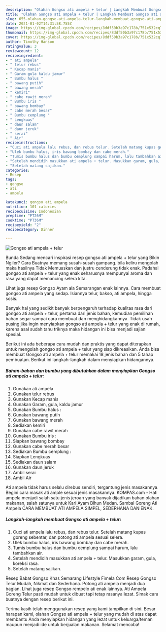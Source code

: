 ```yaml
---
description: "Olahan Gongso ati ampela + telur | Langkah Membuat Gongso ati ampela + telur Yang Sempurna"
title: "Olahan Gongso ati ampela + telur | Langkah Membuat Gongso ati ampela + telur Yang Sempurna"
slug: 655-olahan-gongso-ati-ampela-telur-langkah-membuat-gongso-ati-ampela-telur-yang-sempurna
date: 2021-01-02T14:31:58.755Z
image: https://img-global.cpcdn.com/recipes/8ddf50b3a97c178b/751x532cq70/gongso-ati-ampela-telur-foto-resep-utama.jpg
thumbnail: https://img-global.cpcdn.com/recipes/8ddf50b3a97c178b/751x532cq70/gongso-ati-ampela-telur-foto-resep-utama.jpg
cover: https://img-global.cpcdn.com/recipes/8ddf50b3a97c178b/751x532cq70/gongso-ati-ampela-telur-foto-resep-utama.jpg
author: Timothy Hanson
ratingvalue: 3
reviewcount: 12
recipeingredient:
- " ati ampela"
- " telur rebus"
- " Kecap manis"
- " Garam gula kaldu jamur"
- " Bumbu halus "
- " bawang putih"
- " bawang merah"
- " kemiri"
- " cabe rawit merah"
- " Bumbu iris "
- " bawang bombay"
- " cabe merah besar"
- " Bumbu cemplung "
- " Lengkuas"
- " daun salam"
- " daun jeruk"
- " serai"
- " Air"
recipeinstructions:
- "Cuci ati ampela lalu rebus, dan rebus telur. Setelah matang kupas goreng sebentar, dan potong ati ampela sesuai selera."
- "Ulek bumbu halus, iris bawang bombay dan cabe merah."
- "Tumis bumbu halus dan bumbu cemplung sampai harum, lalu tambahkan air."
- "Setelah mendidih masukkan ati ampela + telur. Masukkan garam, gula, koreksi rasa."
- "Setelah matang sajikan."
categories:
- Resep
tags:
- gongso
- ati
- ampela

katakunci: gongso ati ampela 
nutrition: 101 calories
recipecuisine: Indonesian
preptime: "PT26M"
cooktime: "PT36M"
recipeyield: "2"
recipecategory: Dinner

---
```



![Gongso ati ampela + telur](https://img-global.cpcdn.com/recipes/8ddf50b3a97c178b/751x532cq70/gongso-ati-ampela-telur-foto-resep-utama.jpg)

Bunda Sedang mencari inspirasi resep gongso ati ampela + telur yang Bikin Ngiler? Cara Buatnya memang susah-susah gampang. bila keliru mengolah maka hasilnya Tidak Memuaskan dan justru cenderung tidak enak. Padahal gongso ati ampela + telur yang enak seharusnya mempunyai aroma dan rasa yang dapat memancing selera kita.

Lihat juga resep Gongso Ayam ala Semarangan enak lainnya. Cara membuat gongso ati ampela yang sedap. Isiannya telur, bakso, ati ampela, hingga sosis.

Banyak hal yang sedikit banyak berpengaruh terhadap kualitas rasa dari gongso ati ampela + telur, pertama dari jenis bahan, kemudian pemilihan bahan segar sampai cara membuat dan menghidangkannya. Tidak usah pusing jika ingin menyiapkan gongso ati ampela + telur yang enak di rumah, karena asal sudah tahu triknya maka hidangan ini bisa menjadi sajian spesial.


Berikut ini ada beberapa cara mudah dan praktis yang dapat diterapkan untuk mengolah gongso ati ampela + telur yang siap dikreasikan. Anda bisa membuat Gongso ati ampela + telur memakai 18 jenis bahan dan 5 tahap pembuatan. Berikut ini langkah-langkah dalam menyiapkan hidangannya.

<!--inarticleads1-->

##### Bahan-bahan dan bumbu yang dibutuhkan dalam menyiapkan Gongso ati ampela + telur:

1. Gunakan  ati ampela
1. Gunakan  telur rebus
1. Gunakan  Kecap manis
1. Gunakan  Garam, gula, kaldu jamur
1. Gunakan  Bumbu halus :
1. Gunakan  bawang putih
1. Gunakan  bawang merah
1. Sediakan  kemiri
1. Gunakan  cabe rawit merah
1. Gunakan  Bumbu iris :
1. Siapkan  bawang bombay
1. Gunakan  cabe merah besar
1. Sediakan  Bumbu cemplung :
1. Siapkan  Lengkuas
1. Sediakan  daun salam
1. Gunakan  daun jeruk
1. Ambil  serai
1. Ambil  Air


Ati ampela tidak harus selalu direbus sendiri, tergantung jenis masakannya. Begini cara masak ati ample sesuai jenis masakannya. KOMPAS.com - Hati ampela menjadi salah satu jenis jeroan yang banyak dijadikan bahan olahan makanan, salah satunya untuk Kari Ayam Bihun Medan. Sambal Goreng Ati Ampela CARA MEMBUAT ATI AMPELA SIMPEL, SEDERHANA DAN ENAK. 

<!--inarticleads2-->

##### Langkah-langkah membuat Gongso ati ampela + telur:

1. Cuci ati ampela lalu rebus, dan rebus telur. Setelah matang kupas goreng sebentar, dan potong ati ampela sesuai selera.
1. Ulek bumbu halus, iris bawang bombay dan cabe merah.
1. Tumis bumbu halus dan bumbu cemplung sampai harum, lalu tambahkan air.
1. Setelah mendidih masukkan ati ampela + telur. Masukkan garam, gula, koreksi rasa.
1. Setelah matang sajikan.


Resep Babat Gongso Khas Semarang Lifestyle Fimela Com Resep Gongso Telur Mudah, Nikmat dan Sederhana. Potong ati ampela menjadi dua bagian. Lihat juga resep Gongso rempelo ati enak lainnya. Ati Ampela Goreng Telur pasti mudah untuk dibuat tapi tetap rasanya lezat. Simak cara buatnya dengan resep berikut ini. 

Terima kasih telah menggunakan resep yang kami tampilkan di sini. Besar harapan kami, olahan Gongso ati ampela + telur yang mudah di atas dapat membantu Anda menyiapkan hidangan yang lezat untuk keluarga/teman maupun menjadi ide untuk berjualan makanan. Selamat mencoba!
